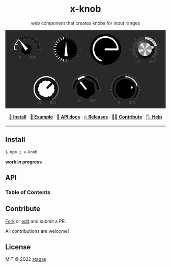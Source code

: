 <h1 align="center">x-knob</h1>

<p align="center">
web component that creates knobs for input ranges
</p>

<p align="center"><img src="demo.png"></p>

<p align="center">
   <a href="#install">        🔧 <strong>Install</strong></a>
 · <a href="#example">        🧩 <strong>Example</strong></a>
 · <a href="#api">            📜 <strong>API docs</strong></a>
 · <a href="https://github.com/stagas/x-knob/releases"> 🔥 <strong>Releases</strong></a>
 · <a href="#contribute">     💪🏼 <strong>Contribute</strong></a>
 · <a href="https://github.com/stagas/x-knob/issues">   🖐️ <strong>Help</strong></a>
</p>

***

## Install

```sh
$ npm i x-knob
```

**work in progress**

## API

<!-- Generated by documentation.js. Update this documentation by updating the source code. -->

### Table of Contents

## Contribute

[Fork](https://github.com/stagas/x-knob/fork) or
[edit](https://github.dev/stagas/x-knob) and submit a PR.

All contributions are welcome!

## License

MIT © 2022
[stagas](https://github.com/stagas)
